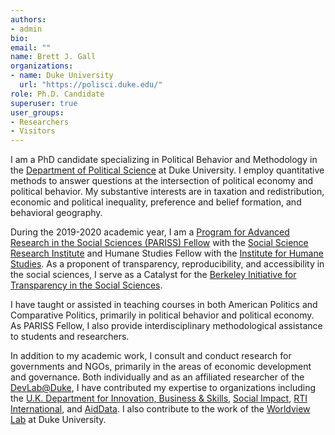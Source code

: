 ```yaml
---
authors:
- admin
bio:
email: ""
name: Brett J. Gall
organizations:
- name: Duke University
  url: "https://polisci.duke.edu/"
role: Ph.D. Candidate
superuser: true
user_groups:
- Researchers
- Visitors
---
```


I am a PhD candidate specializing in Political Behavior and Methodology in the [Department of Political Science](https://polisci.duke.edu/) at Duke University. I employ quantitative methods to answer questions at the intersection of political economy and political behavior. My substantive interests are in taxation and redistribution, economic and political inequality, preference and belief formation, and behavioral geography.

During the 2019-2020 academic year, I am a [Program for Advanced Research in the Social Sciences (PARISS) Fellow](https://ssri.duke.edu/education/program-advanced-research-social-sciences-pariss) with the [Social Science Research Institute](https://ssri.duke.edu/) and Humane Studies Fellow with the [Institute for Humane Studies](https://theihs.org/). As a proponent of transparency, reproducibility, and accessibility in the social sciences, I serve as a Catalyst for the [Berkeley Initiative for Transparency in the Social Sciences](https://www.bitss.org/).

I have taught or assisted in teaching courses in both American Politics and Comparative Politics, primarily in political behavior and political economy. As PARISS Fellow, I also provide interdisciplinary methodological assistance to students and researchers.

In addition to my academic work, I consult and conduct research for governments and NGOs, primarily in the areas of economic development and governance. Both individually and as an affiliated researcher of the [DevLab@Duke](https://www.devlabduke.com/), I have contributed my expertise to organizations including the [U.K. Department for Innovation, Business & Skills](https://www.gov.uk/government/organisations/department-for-business-innovation-skills), [Social Impact](https://socialimpact.com/), [RTI International](https://www.rti.org/), and [AidData](https://www.aiddata.org/). I also contribute to the work of the [Worldview Lab](https://kenan.ethics.duke.edu/attitudes/students/worldview-lab/) at Duke University.
